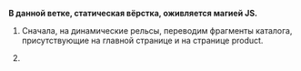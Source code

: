 **В данной ветке, статическая вёрстка, оживляется магией JS.**

1. Сначала, на динамические рельсы, переводим фрагменты каталога, присутствующие на главной странице и на странице product.

2. 